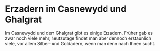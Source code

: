 # Erzadern im Casnewydd und Ghalgrat

Im Casnewydd und dem Ghalgrat gibt es einige Erzadern. Früher gab es zwar noch viele mehr, heutzutage findet man aber dennoch erstaunlich viele, vor allem Silber- und Goldadern, wenn man denn nach Ihnen sucht.

